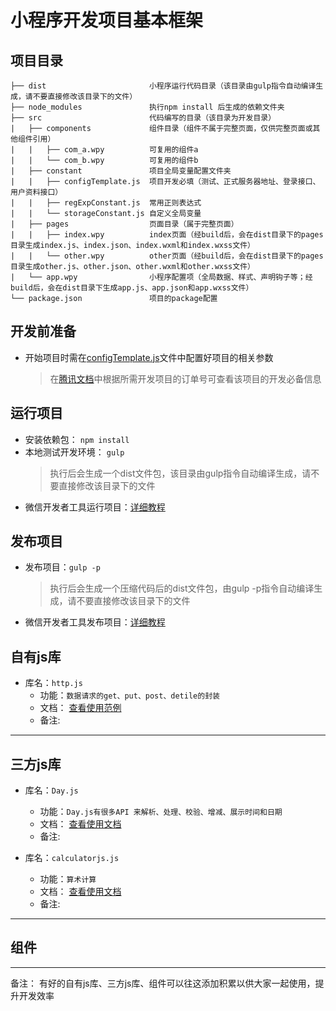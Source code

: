 # 小程序开发项目基本框架
## 项目目录
```
├── dist                       小程序运行代码目录（该目录由gulp指令自动编译生成，请不要直接修改该目录下的文件）
├── node_modules               执行npm install 后生成的依赖文件夹 
├── src                        代码编写的目录（该目录为开发目录）
|   ├── components             组件目录（组件不属于完整页面，仅供完整页面或其他组件引用）
|   |   ├── com_a.wpy          可复用的组件a
|   |   └── com_b.wpy          可复用的组件b
|   ├── constant               项目全局变量配置文件夹
|   |   ├── configTemplate.js  项目开发必填（测试、正式服务器地址、登录接口、用户资料接口）
|   |   ├── regExpConstant.js  常用正则表达式
|   |   └── storageConstant.js 自定义全局变量
|   ├── pages                  页面目录（属于完整页面）
|   |   ├── index.wpy          index页面（经build后，会在dist目录下的pages目录生成index.js、index.json、index.wxml和index.wxss文件）
|   |   └── other.wpy          other页面（经build后，会在dist目录下的pages目录生成other.js、other.json、other.wxml和other.wxss文件）
|   └── app.wpy                小程序配置项（全局数据、样式、声明钩子等；经build后，会在dist目录下生成app.js、app.json和app.wxss文件）
└── package.json               项目的package配置
```
## 开发前准备
 * 开始项目时需在[configTemplate.js](..\src\constant\configTemplate.js)文件中配置好项目的相关参数
    >在[腾讯文档](https://docs.qq.com/sheet/BqI21X2yZIht16aEvJ2OmCjn1V9HaE4ejMTJ1ikqaA01VCbM4)中根据所需开发项目的订单号可查看该项目的开发必备信息

## 运行项目
* 安装依赖包： `npm install`
* 本地测试开发环境： `gulp`
  > 执行后会生成一个dist文件包，该目录由gulp指令自动编译生成，请不要直接修改该目录下的文件
* 微信开发者工具运行项目：[详细教程](https://docs.qq.com/doc/DcElWR1dzWkpHT0Ju)

 
## 发布项目
* 发布项目：`gulp -p`
  > 执行后会生成一个压缩代码后的dist文件包，由gulp -p指令自动编译生成，请不要直接修改该目录下的文件
* 微信开发者工具发布项目：[详细教程](https://docs.qq.com/doc/DUXhpV0toY2FWU0ds)

## 自有js库
* 库名：`http.js`
  * 功能：`数据请求的get、put、post、detile的封装`
  * 文档： [查看使用范例](..\manual\http.md)
  * 备注:
*** 
## 三方js库
* 库名：`Day.js`
  - 功能：`Day.js有很多API 来解析、处理、校验、增减、展示时间和日期`
  - 文档： [查看使用文档](https://github.com/iamkun/dayjs/blob/HEAD/docs/zh-cn/README.zh-CN.md)
  - 备注:

* 库名：`calculatorjs.js`
  - 功能：`算术计算`
  - 文档： [查看使用文档](https://github.com/fzred/calculatorjs/blob/master/README-ZH.md)
  - 备注:
***   
## 组件
***


备注： 有好的自有js库、三方js库、组件可以往这添加积累以供大家一起使用，提升开发效率
  



